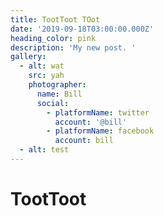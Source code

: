 ```yaml
---
title: TootToot TOot
date: '2019-09-18T03:00:00.000Z'
heading_color: pink
description: 'My new post. '
gallery:
  - alt: wat
    src: yah
    photographer:
      name: Bill
      social:
        - platformName: twitter
          account: '@bill'
        - platformName: facebook
          account: bill
  - alt: test
---
```

# TootToot